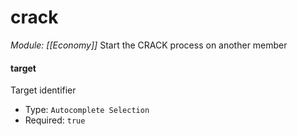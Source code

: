 # crack
*Module: [[Economy]]*
Start the CRACK process on another member
#### target
Target identifier
- Type: `Autocomplete Selection`
- Required: `true`